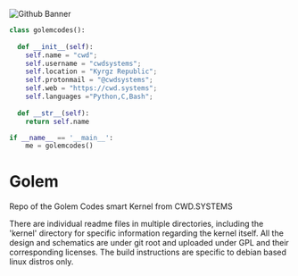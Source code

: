 ![Github Banner](https://cwd.systems/img/banner.png)

```python
class golemcodes():
    
  def __init__(self):
    self.name = "cwd";
    self.username = "cwdsystems";
    self.location = "Kyrgz Republic";
    self.protonmail = "@cwdsystems";
    self.web = "https://cwd.systems";
    self.languages ="Python,C,Bash";
  
  def __str__(self):
    return self.name

if __name__ == '__main__':
    me = golemcodes()
```
# Golem

Repo of the Golem Codes smart Kernel from CWD.SYSTEMS

There are individual readme files in multiple directories, including the 'kernel' directory for specific information regarding the kernel itself. All the design and schematics are under git root and uploaded under GPL and their corresponding licenses. The build instructions are specific to debian based linux distros only. 
